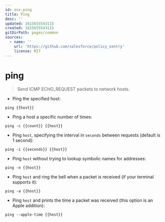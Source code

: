 ```yaml
---
id: osx.ping
title: Ping
desc: ''
updated: 1615655543115
created: 1615655543115
gitDirPath: pages/common
sources:
  - name: ''
    url: 'https://github.com/salesforce/policy_sentry'
    license: MIT
---
```

# ping

> Send ICMP ECHO_REQUEST packets to network hosts.

- Ping the specified host:

`ping {{host}}`

- Ping a host a specific number of times:

`ping -c {{count}} {{host}}`

- Ping `host`, specifying the interval in `seconds` between requests (default is 1 second):

`ping -i {{seconds}} {{host}}`

- Ping `host` without trying to lookup symbolic names for addresses:

`ping -n {{host}}`

- Ping `host` and ring the bell when a packet is received (if your terminal supports it):

`ping -a {{host}}`

- Ping `host` and prints the time a packet was received (this option is an Apple addition):

`ping --apple-time {{host}}`

